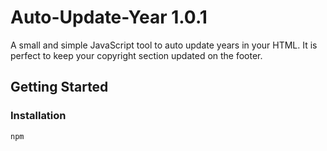# Auto-Update-Year 1.0.1
A small and simple JavaScript tool to auto update years in your HTML. It is perfect to keep your copyright section updated on the footer.
## Getting Started
### Installation
```
npm
```
